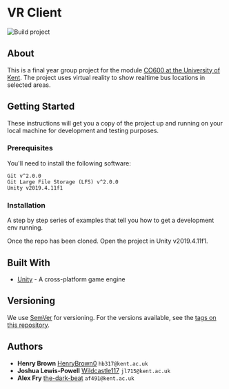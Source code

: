 # VR Client

![Build project](https://github.com/University-of-Kent-VR-Transport/vr-client/workflows/Build%20project/badge.svg)

## About

This is a final year group project for the module [CO600 at the University of Kent](https://www.kent.ac.uk/courses/modules/module/CO600). The project uses virtual reality to show realtime bus locations in selected areas.

## Getting Started

These instructions will get you a copy of the project up and running on your
local machine for development and testing purposes.

### Prerequisites

You'll need to install the following software:

```
Git v^2.0.0
Git Large File Storage (LFS) v^2.0.0
Unity v2019.4.11f1
```

### Installation

A step by step series of examples that tell you how to get a development env
running.

Once the repo has been cloned. Open the project in Unity v2019.4.11f1.

## Built With

* [Unity](https://unity.com/) - A cross-platform game engine

## Versioning

We use [SemVer](https://semver.org/) for versioning. For the versions available,
see the
[tags on this repository](https://github.com/University-of-Kent-VR-Transport/vr-client/tags).

## Authors

* **Henry Brown** [HenryBrown0](https://github.com/HenryBrown0) `hb317@kent.ac.uk`
* **Joshua Lewis-Powell** [Wildcastle117](https://github.com/Wildcastle117) `jl715@kent.ac.uk`
* **Alex Fry** [the-dark-beat](https://github.com/the-dark-beat) `af491@kent.ac.uk`
